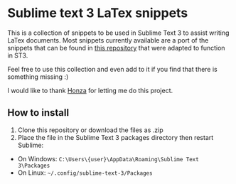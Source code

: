 # Sublime text 3 LaTex snippets
This is a collection of snippets to be used in Sublime Text 3 to assist writing LaTex documents.
Most snippets currently available are a port of the snippets that can be found in [this repository](https://github.com/honza/vim-snippets) that were adapted to function in ST3.

Feel free to use this collection and even add to it if you find that there is something missing :)

I would like to thank [Honza](https://github.com/honza) for letting me do this project.
## How to install
1. Clone this repository or download the files as .zip
2. Place the file in the Sublime Text 3 packages directory then restart Sublime:
  * On Windows: ```C:\Users\{user}\AppData\Roaming\Sublime Text 3\Packages```
  * On Linux: ```~/.config/sublime-text-3/Packages```
